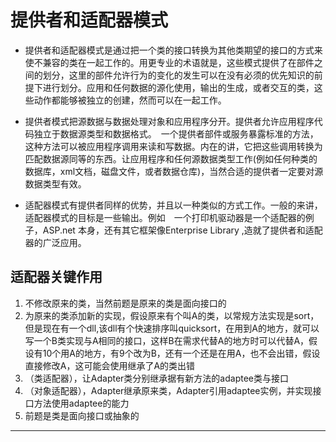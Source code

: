 # 提供者和适配器模式

- 提供者和适配器模式是通过把一个类的接口转换为其他类期望的接口的方式来使不兼容的类在一起工作的。用更专业的术语就是，这些模式提供了在部件之间的划分，这里的部件允许行为的变化的发生可以在没有必须的优先知识的前提下进行划分。应用和任何数据的源化使用，输出的生成，或者交互的类，这些动作都能够被独立的创建，然而可以在一起工作。

- 提供者模式把源数据与数据处理对象和应用程序分开。提供者允许应用程序代码独立于数据源类型和数据格式。　一个提供者部件或服务暴露标准的方法，这种方法可以被应用程序调用来读和写数据。内在的讲，它把这些调用转换为匹配数据源同等的东西。让应用程序和任何源数据类型工作(例如任何种类的数据库，xml文档，磁盘文件，或者数据仓库)，当然合适的提供者一定要对源数据类型有效。

- 适配器模式有提供者同样的优势，并且以一种类似的方式工作。一般的来讲，适配器模式的目标是一些输出。例如　一个打印机驱动器是一个适配器的例子，ASP.net 本身，还有其它框架像Enterprise Library ,造就了提供者和适配器的广泛应用。

## 适配器关键作用
1. 不修改原来的类，当然前题是原来的类是面向接口的
2. 为原来的类添加新的实现，假设原来有个叫A的类，以常规方法实现是sort，但是现在有一个dll,该dll有个快速排序叫quicksort，在用到A的地方，就可以写一个B类实现与A相同的接口，这样B在需求代替A的地方时可以代替A，假设有10个用A的地方，有9个改为B，还有一个还是在用A，也不会出错，假设直接修改A，这可能会使用继承了A的类出错
3. （类适配器），让Adapter类分别继承据有新方法的adaptee类与接口
4. （对象适配器），Adapter继承原来类，Adapter引用adaptee实例，并实现接口方法使用adaptee的能力
5. 前题是类是面向接口或抽象的
--------------------------------------

